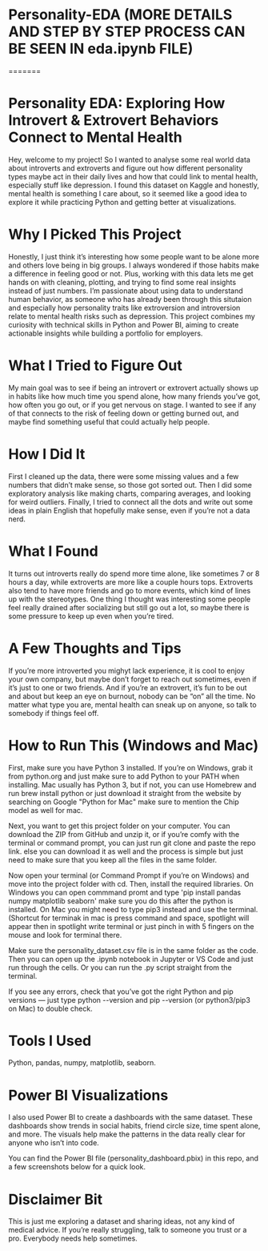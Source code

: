 
# Personality-EDA (MORE DETAILS AND STEP BY STEP PROCESS CAN BE SEEN IN eda.ipynb FILE)
=======
# Personality EDA: Exploring How Introvert & Extrovert Behaviors Connect to Mental Health
Hey, welcome to my project! So I wanted to analyse some real world data about introverts and extroverts and figure out how different personality types maybe act in their daily lives and how that could link to mental health, especially stuff like depression. I found this dataset on Kaggle and honestly, mental health is something I care about, so it seemed like a good idea to explore it while practicing Python and getting better at visualizations.

# Why I Picked This Project
Honestly, I just think it’s interesting how some people want to be alone more and others love being in big groups. I always wondered if those habits make a difference in feeling good or not. Plus, working with this data lets me get hands on with cleaning, plotting, and trying to find some real insights instead of just numbers. I’m passionate about using data to understand human behavior, as someone who has already been through this situtaion and especially how personality traits like extroversion and introversion relate to mental health risks such as depression. This project combines my curiosity with technical skills in Python and Power BI, aiming to create actionable insights while building a portfolio for employers.

# What I Tried to Figure Out
My main goal was to see if being an introvert or extrovert actually shows up in habits like how much time you spend alone, how many friends you’ve got, how often you go out, or if you get nervous on stage. I wanted to see if any of that connects to the risk of feeling down or getting burned out, and maybe find something useful that could actually help people.

# How I Did It
First I cleaned up the data, there were some missing values and a few numbers that didn’t make sense, so those got sorted out. Then I did some exploratory analysis like making charts, comparing averages, and looking for weird outliers. Finally, I tried to connect all the dots and write out some ideas in plain English that hopefully make sense, even if you’re not a data nerd.

# What I Found
It turns out introverts really do spend more time alone, like sometimes 7 or 8 hours a day, while extroverts are more like a couple hours tops. Extroverts also tend to have more friends and go to more events, which kind of lines up with the stereotypes. One thing I thought was interesting some people feel really drained after socializing but still go out a lot, so maybe there is some pressure to keep up even when you’re tired.

# A Few Thoughts and Tips
If you’re more introverted you mighyt lack experience, it is cool to enjoy your own company, but maybe don’t forget to reach out sometimes, even if it’s just to one or two friends. And if you’re an extrovert, it’s fun to be out and about but keep an eye on burnout, nobody can be “on” all the time. No matter what type you are, mental health can sneak up on anyone, so talk to somebody if things feel off.

# How to Run This (Windows and Mac)
First, make sure you have Python 3 installed. If you’re on Windows, grab it from python.org and just make sure to add Python to your PATH when installing. Mac usually has Python 3, but if not, you can use Homebrew and run brew install python or just download it straight from the website by searching on Google "Python for Mac" make sure to mention the Chip model as well for mac.

Next, you want to get this project folder on your computer. You can download the ZIP from GitHub and unzip it, or if you’re comfy with the terminal or command prompt, you can just run git clone and paste the repo link. else you can download it as well and the process is simple but just need to make sure that you keep all the files in the same folder.

Now open your terminal (or Command Prompt if you’re on Windows) and move into the project folder with cd. Then, install the required libraries. On Windows you can open commmand promt and type 'pip install pandas numpy matplotlib seaborn' make sure you do this after the python is installed. On Mac you might need to type pip3 instead and use the terminal.(Shortcut for terminak in mac is press command and space, spotlight will appear then in spotlight write terminal or just pinch in with 5 fingers on the mouse and look for terminal there.

Make sure the personality_dataset.csv file is in the same folder as the code. Then you can open up the .ipynb notebook in Jupyter or VS Code and just run through the cells. Or you can run the .py script straight from the terminal.

If you see any errors, check that you’ve got the right Python and pip versions — just type python --version and pip --version (or python3/pip3 on Mac) to double check.

# Tools I Used
Python, pandas, numpy, matplotlib, seaborn.

# Power BI Visualizations
I also used Power BI to create a dashboards with the same dataset. These dashboards show trends in social habits, friend circle size, time spent alone, and more. The visuals help make the patterns in the data really clear for anyone who isn’t into code.

You can find the Power BI file (personality_dashboard.pbix) in this repo, and a few screenshots below for a quick look.
# Disclaimer Bit
This is just me exploring a dataset and sharing ideas, not any kind of medical advice. If you’re really struggling, talk to someone you trust or a pro. Everybody needs help sometimes.


